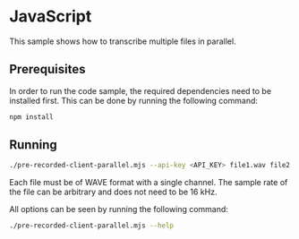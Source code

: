# JavaScript

This sample shows how to transcribe multiple files in parallel.

## Prerequisites

In order to run the code sample, the required dependencies need to be installed first. This can be done by running the following command:

```sh
npm install
```

## Running

```sh
./pre-recorded-client-parallel.mjs --api-key <API_KEY> file1.wav file2.wav file3.wav ...
```

Each file must be of WAVE format with a single channel. The sample rate of the file can be arbitrary and does not need to be 16 kHz.

All options can be seen by running the following command:

```sh
./pre-recorded-client-parallel.mjs --help
```
